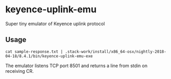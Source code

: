 # keyence-uplink-emu
Super tiny emulator of Keyence uplink protocol

## Usage

```
cat sample-response.txt | .stack-work/install/x86_64-osx/nightly-2018-04-18/8.4.1/bin/keyence-uplink-emu-exe
```

The emulator listens TCP port 8501 and returns a line from stdin on receiving CR.
